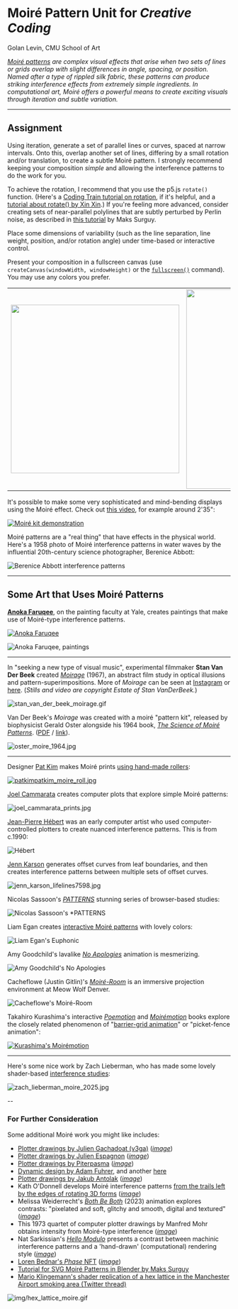# Moiré Pattern Unit for *Creative Coding*

Golan Levin, CMU School of Art

*[Moiré patterns](https://en.wikipedia.org/wiki/Moir%C3%A9_pattern) are complex visual effects that arise when two sets of lines or grids overlap with slight differences in angle, spacing, or position. Named after a type of rippled silk fabric, these patterns can produce striking interference effects from extremely simple ingredients. In computational art, Moiré offers a powerful means to create exciting visuals through iteration and subtle variation.*

---

## Assignment

Using iteration, generate a set of parallel lines or curves, spaced at narrow intervals. Onto this, overlap another set of lines, differing by a small rotation and/or translation, to create a subtle Moiré pattern. I strongly recommend keeping your composition *simple* and allowing the interference patterns to do the work for you.

To achieve the rotation, I recommend that you use the p5.js `rotate()` function. (Here's a [Coding Train tutorial on rotation](https://www.youtube.com/watch?v=o9sgjuh-CBM), if it's helpful, and a [tutorial about rotate() by Xin Xin](https://www.youtube.com/watch?v=maTfm84mLbo).) If you're feeling more advanced, consider creating sets of near-parallel polylines that are subtly perturbed by Perlin noise, as described in [this tutorial](https://www.patreon.com/posts/exploring-moire-61867805) by Maks Surguy.

Place some dimensions of variability (such as the line separation, line weight, position, and/or rotation angle) under time-based or interactive control.

Present your composition in a fullscreen canvas (use `createCanvas(windowWidth, windowHeight)` or the [`fullscreen()`](https://p5js.org/reference/#/p5/fullscreen) command). You may use any colors you prefer.

<table>
<tr>
<td>
<img height="380" src="../../openprocessing_images/moire.gif">
</td>
<td>
<img height="450" src="img/moire_lines.svg">
</td>
</tr>
</table>

<!--
![Moiré pattern](../../openprocessing_images/moire.gif)
![moire_lines.svg](img/moire_lines.svg)
-->

It's possible to make some very sophisticated and mind-bending displays using the Moiré effect. Check out [this video](https://www.youtube.com/watch?v=4nn1MqCMa1M), for example around 2'35":

[![Moiré kit demonstration](../../openprocessing_images/moire-kit-demo.jpg)](https://www.youtube.com/watch?v=4nn1MqCMa1M)

Moiré patterns are a "real thing" that have effects in the physical world. Here's a 1958 photo of Moiré interference patterns in water waves by the influential 20th-century science photographer, Berenice Abbott:

![Berenice Abbott interference patterns](../../openprocessing_images/berenice_abbott_interference.jpg)



---

## Some Art that Uses Moiré Patterns

[**Anoka Faruqee**](https://www.artsy.net/artist/anoka-faruqee), on the painting faculty at Yale, creates paintings that make use of Moiré-type interference patterns. 

[![Anoka Faruqee](../../openprocessing_images/anoka_faruqee_video.jpg)](https://www.youtube.com/watch?v=hYn3Ou8L3o0&t=107s)

![Anoka Faruqee, paintings](../../openprocessing_images/anoka_faruqee_paintings.jpg)

---

In "seeking a new type of visual music", experimental filmmaker **Stan Van Der Beek** created [*Moirage*](https://www.instagram.com/p/C0iDRo2sXcY/) (1967), an abstract film study in optical illusions and pattern-superimpositions. More of *Moirage* can be seen at [Instagram](https://www.instagram.com/magentaplains/reel/C0iDRo2sXcY/) or [here](stan_van_der_beek_moirage.mp4). (*Stills and video are copyright Estate of Stan VanDerBeek.*)

![stan_van_der_beek_moirage.gif](img/stan_van_der_beek_moirage.gif)

Van Der Beek's *Moirage* was created with a moiré "pattern kit", released by biophysicist Gerald Oster alongside his 1964 book, [*The Science of Moiré Patterns*](img/the_science_of_moire_patterns_gerald_oster_1964.pdf). ([PDF](the_science_of_moire_patterns_gerald_oster_1964.pdf) / [link](https://www.herocomm.com/Details/MoireStory.htm)).

![oster_moire_1964.jpg](img/oster_moire_1964.jpg)


---

Designer [Pat Kim](https://www.instagram.com/p/CIjDGOxDjo4/) makes Moiré prints [using hand-made rollers](https://www.instagram.com/reel/C3jiiGEt9A9/): 

[![patkimpatkim_moire_roll.jpg](img/patkimpatkim_moire_roll.jpg)](https://www.instagram.com/reel/C3jiiGEt9A9/)

[Joel Cammarata](https://www.instagram.com/j.cammarata.art/?hl=en) creates computer plots that explore simple Moiré patterns:

![joel_cammarata_prints.jpg](img/joel_cammarata_prints.jpg)

[Jean-Pierre Hébert](https://www.artsy.net/artist/jean-pierre-hebert) was an early computer artist who used computer-controlled plotters to create nuanced interference patterns. This is from c.1990:

![Hébert](../../openprocessing_images/jeanpierre_hebert.jpg)

[Jenn Karson](https://www.instagram.com/p/DG59D_Vxjhb/) generates offset curves from leaf boundaries, and then creates interference patterns between multiple sets of offset curves. 

![jenn_karson_lifelines7598.jpg](img/jenn_karson_lifelines7598.jpg)

Nicolas Sassoon's [*PATTERNS*](http://www.nicolassassoon.com/PATTERNS.html) stunning series of browser-based studies:

![Nicolas Sassoon's *PATTERNS](../../openprocessing_images/nicolas_sassoon_moire.jpg)

Liam Egan creates [interactive Moiré patterns](https://www.fxhash.xyz/generative/slug/euphonic) with lovely colors:

![Liam Egan's *Euphonic*](../../openprocessing_images/liam_egan_moire.gif)

Amy Goodchild's lavalike [*No Apologies*](https://foundation.app/@amygoodchild/foundation/80549) animation is mesmerizing.

![Amy Goodchild's *No Apologies*](../../openprocessing_images/amy_goodchild_no_apologies_moire.gif) 

Cacheflowe (Justin Gitlin)'s [*Moiré-Room*](https://cacheflowe.com/art/physical/moire-room) is an immersive projection environment at Meow Wolf Denver. 

![Cacheflowe's *Moiré-Room*](../../openprocessing_images/cacheflow_moire_room.jpg)

Takahiro Kurashima's interactive [*Poemotion*](https://www.lars-mueller-publishers.com/poemotion-1) and [*Moirémotion*](https://www.youtube.com/watch?v=zG5omMyxmNI) books explore the closely related phenomenon of "[barrier-grid animation](https://en.wikipedia.org/wiki/Barrier-grid_animation_and_stereography)" or "picket-fence animation":

[![Kurashima's *Moirémotion*](../../openprocessing_images/kurashima_book.jpg)](https://www.youtube.com/watch?v=zG5omMyxmNI)


---

Here's some nice work by Zach Lieberman, who has made some lovely shader-based [interference studies](https://x.com/zachlieberman/status/1799588785245618467):

![zach_lieberman_moire_2025.jpg](img/zach_lieberman_moire_2025.jpg)

--

### For Further Consideration

Some additional Moiré work you might like includes: 


* [Plotter drawings by Julien Gachadoat (v3ga)](https://twitter.com/v3ga/status/1699054503431946727) ([*image*](../../openprocessing_images/julien_gachadoat_v3ga_moire.jpg))
* [Plotter drawings by Julien Espagnon](https://twitter.com/Julien_Espagnon/status/1697540035451461656) ([*image*](../../openprocessing_images/julien_espagnon_moire_plot.jpg))
* [Plotter drawings by Piterpasma](https://twitter.com/piterpasma/status/1697568448727875941) ([*image*](../../openprocessing_images/piterpasma_moire_plot.jpg))
* [Dynamic design by Adam Fuhrer](https://x.com/adamfuhrer/status/1928929130424259014), and another [here](https://x.com/adamfuhrer/status/1910442659388272688)
* [Plotter drawings by Jakub Antolak](https://twitter.com/jakub_antolak/status/1680915719339352064) ([*image*](../../openprocessing_images/jakub_antolak_moire.jpg))
* Kath O'Donnell develops Moiré interference patterns [from the trails left by the edges of rotating 3D forms](https://www.fxhash.xyz/generative/20956) ([*image*](../../openprocessing_images/kath_odonnell_moire.png))
* Melissa Weiderrecht's [*Both Be Both*](https://superrare.com/artwork-v2/both-be-both-41921) (2023) animation explores contrasts: "pixelated and soft, glitchy and smooth, digital and textured" ([*image*](../../openprocessing_images/melissa_weiderrecht_both_be_both_moire.jpg))
* This 1973 quartet of computer plotter drawings by Manfred Mohr obtains intensity from Moiré-type interference ([*image*](../../openprocessing_images/p137_mohr_1973.png)) 
* Nat Sarkissian's [*Hello Modulo*](https://verse.works/collections/hello-modulo-by-nat-sarkissian) presents a contrast between machinic interference patterns and a 'hand-drawn' (computational) rendering style ([*image*](../../openprocessing_images/nat_sarkissian_moire.jpg))
* [Loren Bednar's *Phase* NFT](https://opensea.io/collection/phase-by-loren-bednar) ([*image*](../../openprocessing_images/bednar_phase_moire.jpg))
* [Tutorial for SVG Moiré Patterns in Blender by Maks Surguy](https://www.patreon.com/posts/exploring-moire-61867805)
* [Mario Klingemann's shader replication of a hex lattice in the Manchester Airport smoking area (Twitter thread)](https://twitter.com/quasimondo/status/1132276597405495298)

![img/hex_lattice_moire.gif](img/hex_lattice_moire.gif)